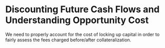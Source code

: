 # Discounting Future Cash Flows and Understanding Opportunity Cost

We need to properly account for the cost of locking up capital in order to fairly assess the fees charged before/after collateralization.